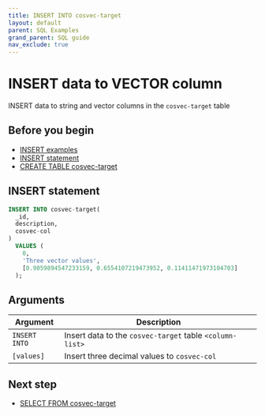 ```yaml
---
title: INSERT INTO cosvec-target
layout: default
parent: SQL Examples
grand_parent: SQL guide
nav_exclude: true
---
```


# INSERT data to VECTOR column

INSERT data to string and vector columns in the `cosvec-target` table

## Before you begin
* [INSERT examples](/docs/sql-guide/examples/sql-eg-home/#insert-examples)
* [INSERT statement](/docs/sql-guide/statements/statement-insert)
* [CREATE TABLE cosvec-target](/docs/sql-guide/examples/sql-eg-table/sql-eg-table-create-cosvec-target)

## INSERT statement

```sql
INSERT INTO cosvec-target(
  _id,
  description,
  cosvec-col
)
  VALUES (
    0,
    'Three vector values',
    [0.9059894547233159, 0.6554107219473952, 0.11411471973104703]
  );
```

## Arguments

| Argument | Description |
|---|---|
| `INSERT INTO` | Insert data to the `cosvec-target` table `<column-list>` |
| `[values]` | Insert three decimal values to `cosvec-col` |

## Next step

* [SELECT FROM cosvec-target](/docs/sql-guide/examples/sql-eg-select/sql-eg-select-from-cosvec-target)
